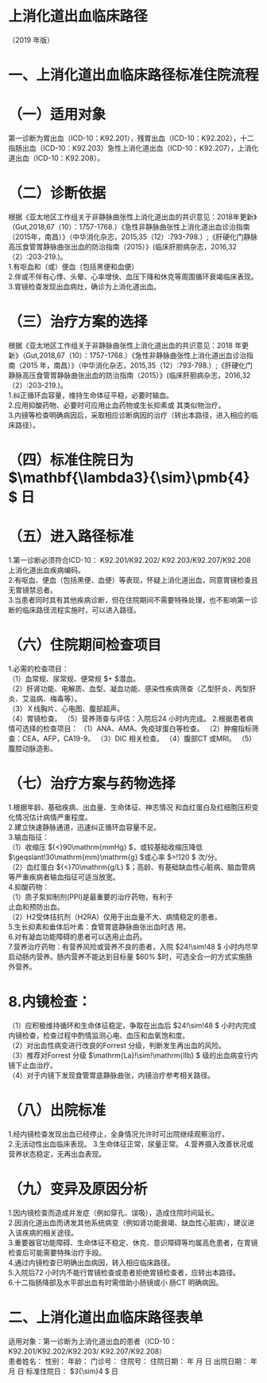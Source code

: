# 上消化道出血临床路径  
（2019 年版）  
# 一、上消化道出血临床路径标准住院流程  
# （一）适用对象  
第一诊断为胃出血（ICD-10：K92.201），残胃出血（ICD-10：K92.202），十二指肠出血（ICD-10：K92.203）急性上消化道出血（ICD-10：K92.207），上消化道出血（ICD-10：K92.208）。  
# （二）诊断依据  
根据《亚太地区工作组关于非静脉曲张性上消化道出血的共识意见：2018年更新》（Gut,2018,67（10）：1757-1768.）《急性非静脉曲张性上消化道出血诊治指南（2015年，南昌）》（中华消化杂志，2015,35（12）:793-798.）;《肝硬化门静脉高压食管胃静脉曲张出血的防治指南（2015）》(临床肝胆病杂志，2016,32（2）:203-219.)。  
1.有呕血和（或）便血（包括黑便和血便）  
2.伴或不伴有心悸、头晕、心率增快、血压下降和休克等周围循环衰竭临床表现。  
3.胃镜检查发现出血病灶，确诊为上消化道出血。  
# （三）治疗方案的选择  
根据《亚太地区工作组关于非静脉曲张性上消化道出血的共识意见：2018 年更新》（Gut,2018,67（10）：1757-1768.）《急性非静脉曲张性上消化道出血诊治指南（2015 年，南昌）》（中华消化杂志，2015,35（12）:793-798.）;《肝硬化门静脉高压食管胃静脉曲张出血的防治指南（2015）》(临床肝胆病杂志，2016,32（2）:203-219.)。  
1.纠正循环血容量，维持生命体征平稳，必要时输血。  
2.应用抑酸药物、必要时可应用止血药物或生长抑素或 其类似物治疗。  
3.内镜等检查明确病因后，采取相应诊断病因的治疗（转出本路径，进入相应的临床路径）。  
# （四）标准住院日为 $\mathbf{\lambda3}{\sim}\pmb{4} $ 日  
# （五）进入路径标准  
1.第一诊断必须符合ICD-10： K92.201/K92.202/ K92.203/K92.207/K92.208 上消化道出血疾病编码。  
2.有呕血、便血（包括黑便、血便）等表现，怀疑上消化道出血，同意胃镜检查且无胃镜禁忌者。  
3.当患者同时具有其他疾病诊断，但在住院期间不需要特殊处理，也不影响第一诊断的临床路径流程实施时，可以进入路径。  
# （六）住院期间检查项目  
1.必需的检查项目：  
（1）血常规、尿常规、便常规 $+ $潜血。  
（2）肝肾功能、电解质、血型、凝血功能、感染性疾病筛查（乙型肝炎、丙型肝炎、艾滋病、梅毒等）。  
（3）Ｘ线胸片、心电图、腹部超声。  
（4）胃镜检查。 （5）营养筛查与评估：入院后24 小时内完成。 2.根据患者病情可选择的检查项目： （1）ANA、AMA、免疫球蛋白等检查。 （2）肿瘤指标筛查：CEA，AFP，CA19-9。 （3）DIC 相关检查。 （4）腹部CT 或MRI。 （5）腹腔动脉造影。  
# （七）治疗方案与药物选择  
1.根据年龄、基础疾病、出血量、生命体征、神志情况 和血红蛋白及红细胞压积变化情况估计病情严重程度。  
2.建立快速静脉通道，迅速纠正循环血容量不足。  
3.输血指征：  
（1）收缩压 ${<}90\mathrm{mmHg} $，或较基础收缩压降低 $\geqslant\!30\mathrm{mm}\mathrm{g} $或心率 $>\!120 $ 次/分。  
（2）血红蛋白 ${<}70\mathrm{g/L} $；高龄、有基础缺血性心脏病、脑血管病等严重疾病者输血指征可适当放宽。  
4.抑酸药物：  
（1）质子泵抑制剂(PPI)是最重要的治疗药物，有利于  
止血和预防出血。  
（2）H2受体拮抗剂（H2RA）仅用于出血量不大、病情稳定的患者。  
5.生长抑素和垂体后叶素：食管胃底静脉曲张出血时选 用。  
6.对有凝血功能障碍的患者可以选用止血药。  
7.营养治疗药物：有营养风险或营养不良的患者，入院 $24\!\sim\!48 $ 小时内尽早启动肠内营养。肠内营养不能达到目标量 $60\% $时，可选全合一的方式实施肠外营养。  
#      8.内镜检查：  
（1）应积极维持循环和生命体征稳定，争取在出血后 $24\!\sim\!48 $ 小时内完成内镜检查，检查过程中酌情监测心电、血压和血氧饱和度。  
（2）对出血性病变进行改良的Forrest 分级，判断发生再出血的风险。  
（3）推荐对Forrest 分级 $\mathrm{La}\!\sim\!\mathrm{IIb} $ 级的出血病变行内镜下止血治疗。  
（4）对于内镜下发现食管胃底静脉曲张，内镜治疗参考相关路径。  
# （八）出院标准  
1.经内镜检查发现出血已经停止，全身情况允许时可出院继续观察治疗。  
2.无活动性出血临床表现。 3.生命体征正常，尿量正常。 4.营养摄入改善状况或营养状态稳定，无再出血表现。  
# （九）变异及原因分析  
1.因内镜检查而造成并发症（例如穿孔、误吸），造成住院时间延长。  
2.因消化道出血而诱发其他系统病变（例如肾功能衰竭、缺血性心脏病），建议进入该疾病的相关途径。  
3.重要器官功能障碍、生命体征不稳定、休克、意识障碍等均属高危患者，在胃镜检查后可能需要特殊治疗手段。  
4.通过内镜检查已明确出血病因，转入相应临床路径。  
5.入院后72 小时内不能行胃镜检查或患者拒绝胃镜检查者，应转出本路径。  
6.十二指肠降部及水平部出血有时需借助小肠镜或小 肠CT 明确病因。  
# 二、上消化道出血临床路径表单  
适用对象：第一诊断为上消化道出血的患者（ICD-10：K92.201/K92.202/K92.203/ K92.207/K92.208）  
患者姓名：         性别：      年龄：        门诊号：         住院号：                     住院日期：    年   月   日     出院日期：    年   月   日   标准住院日： $3{\sim}4 $ 日  
